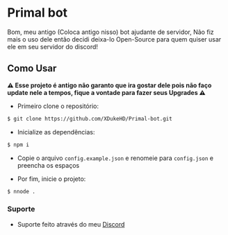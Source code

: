 # Primal bot

Bom, meu antigo (Coloca antigo nisso) bot ajudante de servidor, Não fiz mais o uso dele então decidi deixa-lo Open-Source para quem quiser usar ele em seu servidor do discord!

## Como Usar

**⚠ Esse projeto é antigo não garanto que ira gostar dele pois não faço update nele a tempos, fique a vontade para fazer seus Upgrades ⚠**

- Primeiro clone o repositório:
```sh
$ git clone https://github.com/XDukeHD/Primal-bot.git
```

- Inicialize as dependências:
```sh
$ npm i
```

- Copie o arquivo `config.example.json` e renomeie para `config.json` e preencha os espaços

- Por fim, inicie o projeto:
```sh
$ nnode .
```

### Suporte

- Suporte feito através do meu [Discord](https://discord.gg/WHsrHbTewY)
